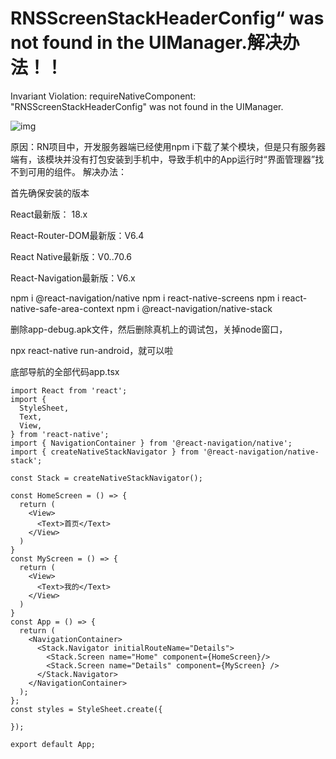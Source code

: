 # RNSScreenStackHeaderConfig“ was not found in the UIManager.解决办法！！

Invariant Violation: requireNativeComponent: "RNSScreenStackHeaderConfig" was not found in the UIManager.



![img](https://img-blog.csdnimg.cn/f6efcb22dab9447d96b1dfa5ed7b25cf.png)



原因：RN项目中，开发服务器端已经使用npm i下载了某个模块，但是只有服务器端有，该模块并没有打包安装到手机中，导致手机中的App运行时“界面管理器”找不到可用的组件。
解决办法：

首先确保安装的版本

React最新版： 18.x

React-Router-DOM最新版：V6.4

React Native最新版：V0..70.6

React-Navigation最新版：V6.x

npm  i   @react-navigation/native
npm  i   react-native-screens
npm  i   react-native-safe-area-context
npm  i   @react-navigation/native-stack


删除app-debug.apk文件，然后删除真机上的调试包，关掉node窗口，

npx react-native run-android，就可以啦

底部导航的全部代码app.tsx


```tsx
import React from 'react';
import {
  StyleSheet,
  Text,
  View,
} from 'react-native';
import { NavigationContainer } from '@react-navigation/native';
import { createNativeStackNavigator } from '@react-navigation/native-stack';
 
const Stack = createNativeStackNavigator();
 
const HomeScreen = () => {
  return (
    <View>
      <Text>首页</Text>
    </View>
  )
}
const MyScreen = () => {
  return (
    <View>
      <Text>我的</Text>
    </View>
  )
}
const App = () => {
  return (
    <NavigationContainer>
      <Stack.Navigator initialRouteName="Details">
        <Stack.Screen name="Home" component={HomeScreen}/>
        <Stack.Screen name="Details" component={MyScreen} />
      </Stack.Navigator>
    </NavigationContainer>
  );
};
const styles = StyleSheet.create({
 
});
 
export default App;
```

